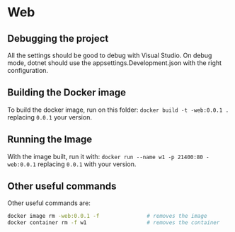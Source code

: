 # Web

## Debugging the project
All the settings should be good to debug with Visual Studio. On debug mode,
dotnet should use the appsettings.Development.json with the right configuration.

## Building the Docker image
To build the docker image, run on this folder:
`docker build -t -web:0.0.1 .` replacing `0.0.1` your version.

## Running the Image
With the image built, run it with:
`docker run --name w1 -p 21400:80 -web:0.0.1` replacing `0.0.1` with
your version.


## Other useful commands
Other useful commands are:
```sh
docker image rm -web:0.0.1 -f				# removes the image
docker container rm -f w1					# removes the container
```

